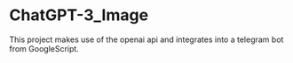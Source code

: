 # ChatGPT-3_Image
This project makes use of the openai api and integrates into a telegram bot from GoogleScript.
